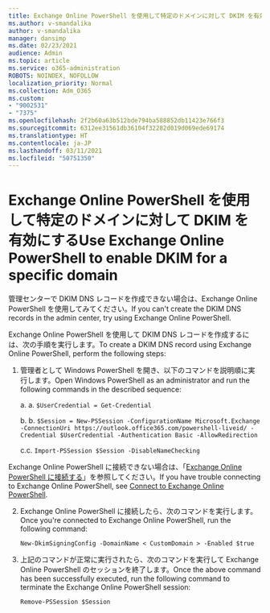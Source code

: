 ```yaml
---
title: Exchange Online PowerShell を使用して特定のドメインに対して DKIM を有効にする
ms.author: v-smandalika
author: v-smandalika
manager: dansimp
ms.date: 02/23/2021
audience: Admin
ms.topic: article
ms.service: o365-administration
ROBOTS: NOINDEX, NOFOLLOW
localization_priority: Normal
ms.collection: Adm_O365
ms.custom:
- "9002531"
- "7375"
ms.openlocfilehash: 2f2b60a63b512bde794ba588852db11423e766f3
ms.sourcegitcommit: 6312ee31561db36104f32282d019d069ede69174
ms.translationtype: HT
ms.contentlocale: ja-JP
ms.lasthandoff: 03/11/2021
ms.locfileid: "50751350"
---
```

# <a name="use-exchange-online-powershell-to-enable-dkim-for-a-specific-domain"></a><span data-ttu-id="66e3c-102">Exchange Online PowerShell を使用して特定のドメインに対して DKIM を有効にする</span><span class="sxs-lookup"><span data-stu-id="66e3c-102">Use Exchange Online PowerShell to enable DKIM for a specific domain</span></span>

<span data-ttu-id="66e3c-103">管理センターで DKIM DNS レコードを作成できない場合は、Exchange Online PowerShell を使用してみてください。</span><span class="sxs-lookup"><span data-stu-id="66e3c-103">If you can't create the DKIM DNS records in the admin center, try using Exchange Online PowerShell.</span></span> 

<span data-ttu-id="66e3c-104">Exchange Online PowerShell を使用して DKIM DNS レコードを作成するには、次の手順を実行します。</span><span class="sxs-lookup"><span data-stu-id="66e3c-104">To create a DKIM DNS record using Exchange Online PowerShell, perform the following steps:</span></span>

1. <span data-ttu-id="66e3c-105">管理者として Windows PowerShell を開き、以下のコマンドを説明順に実行します。</span><span class="sxs-lookup"><span data-stu-id="66e3c-105">Open Windows PowerShell as an administrator and run the following commands in the described sequence:</span></span>

    <span data-ttu-id="66e3c-106">a. </span><span class="sxs-lookup"><span data-stu-id="66e3c-106">a.</span></span> `$UserCredential = Get-Credential`

    <span data-ttu-id="66e3c-107">b. </span><span class="sxs-lookup"><span data-stu-id="66e3c-107">b.</span></span> `$Session = New-PSSession -ConfigurationName Microsoft.Exchange -ConnectionUri https://outlook.office365.com/powershell-liveid/ -Credential $UserCredential -Authentication Basic -AllowRedirection`

    <span data-ttu-id="66e3c-108">c.</span><span class="sxs-lookup"><span data-stu-id="66e3c-108">c.</span></span> `Import-PSSession $Session -DisableNameChecking`
    
<span data-ttu-id="66e3c-109">Exchange Online PowerShell に接続できない場合は、「[Exchange Online PowerShell に接続する](https://docs.microsoft.com/powershell/exchange/connect-to-exchange-online-powershell)」を参照してください。</span><span class="sxs-lookup"><span data-stu-id="66e3c-109">If you have trouble connecting to Exchange Online PowerShell, see [Connect to Exchange Online PowerShell](https://docs.microsoft.com/powershell/exchange/connect-to-exchange-online-powershell).</span></span>

2. <span data-ttu-id="66e3c-110">Exchange Online PowerShell に接続したら、次のコマンドを実行します。</span><span class="sxs-lookup"><span data-stu-id="66e3c-110">Once you're connected to Exchange Online PowerShell, run the following command:</span></span>

    `New-DkimSigningConfig -DomainName < CustomDomain > -Enabled $true`

3. <span data-ttu-id="66e3c-111">上記のコマンドが正常に実行されたら、次のコマンドを実行して Exchange Online PowerShell のセッションを終了します。</span><span class="sxs-lookup"><span data-stu-id="66e3c-111">Once the above command has been successfully executed, run the following command to terminate the Exchange Online PowerShell session:</span></span>

    `Remove-PSSession $Session` 



